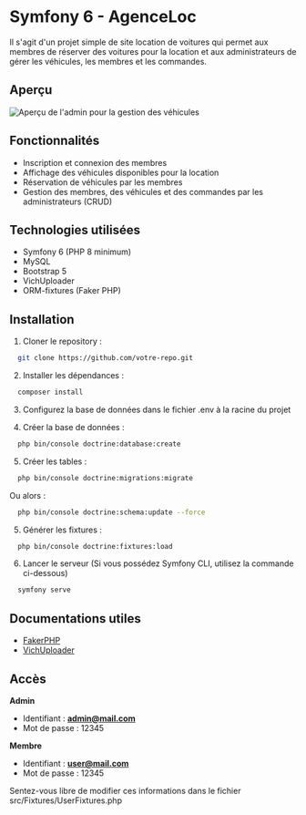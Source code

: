 
# Symfony 6 - AgenceLoc

Il s'agit d'un projet simple de site location de voitures qui permet aux membres de réserver des voitures pour la location et aux administrateurs de gérer les véhicules, les membres et les commandes.


## Aperçu

![Aperçu de l'admin pour la gestion des véhicules](https://github.com/kinai972/symfony-location/blob/master/public/images/screenshots/admin_vehicle.png)


## Fonctionnalités

- Inscription et connexion des membres
- Affichage des véhicules disponibles pour la location
- Réservation de véhicules par les membres
- Gestion des membres, des véhicules et des commandes par les administrateurs (CRUD)

## Technologies utilisées

- Symfony 6 (PHP 8 minimum)
- MySQL
- Bootstrap 5
- VichUploader
- ORM-fixtures (Faker PHP)

## Installation

1. Cloner le repository : 
```bash
  git clone https://github.com/votre-repo.git
```

2. Installer les dépendances :
```bash
  composer install
```

3. Configurez la base de données dans le fichier .env à la racine du projet

4. Créer la base de données :
```bash
  php bin/console doctrine:database:create
```

5. Créer les tables :
```bash
  php bin/console doctrine:migrations:migrate
```
Ou alors :
```bash
  php bin/console doctrine:schema:update --force
```

5. Générer les fixtures :
```bash
  php bin/console doctrine:fixtures:load
```

6. Lancer le serveur (Si vous possédez Symfony CLI, utilisez la commande ci-dessous)
```bash
  symfony serve
```



## Documentations utiles

- [FakerPHP](https://fakerphp.github.io/)
- [VichUploader](https://github.com/dustin10/VichUploaderBundle)
## Accès

**Admin**
- Identifiant : **admin@mail.com**
- Mot de passe : 12345

**Membre**
- Identifiant : **user@mail.com**
- Mot de passe : 12345

Sentez-vous libre de modifier ces informations dans le fichier src/Fixtures/UserFixtures.php
